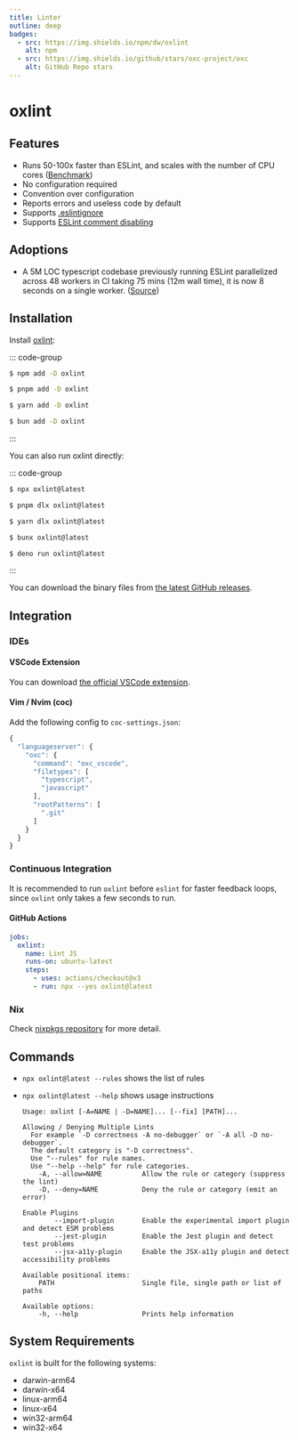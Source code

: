 ```yaml
---
title: Linter
outline: deep
badges:
  - src: https://img.shields.io/npm/dw/oxlint
    alt: npm
  - src: https://img.shields.io/github/stars/oxc-project/oxc
    alt: GitHub Repo stars
---
```


<AppBadgeList />

# oxlint

## Features

- Runs 50-100x faster than ESLint, and scales with the number of CPU cores ([Benchmark](https://github.com/oxc-project/bench-javascript-linter))
- No configuration required
- Convention over configuration
- Reports errors and useless code by default
- Supports [.eslintignore](https://eslint.org/docs/latest/use/configure/ignore#the-eslintignore-file)
- Supports [ESLint comment disabling](https://eslint.org/docs/latest/use/configure/rules#disabling-rules)

## Adoptions

- A 5M LOC typescript codebase previously running ESLint parallelized across 48 workers in CI taking 75 mins (12m wall time), it is now 8 seconds on a single worker. ([Source](https://twitter.com/boshen_c/status/1714827365136929029))

## Installation

Install [oxlint](https://www.npmjs.com/package/oxlint):

::: code-group

```sh [npm]
$ npm add -D oxlint
```

```sh [pnpm]
$ pnpm add -D oxlint
```

```sh [yarn]
$ yarn add -D oxlint
```

```sh [bun]
$ bun add -D oxlint
```

:::

You can also run oxlint directly:

::: code-group

```sh [npm]
$ npx oxlint@latest
```

```sh [pnpm]
$ pnpm dlx oxlint@latest
```

```sh [yarn]
$ yarn dlx oxlint@latest
```

```sh [bun]
$ bunx oxlint@latest
```

```sh [deno]
$ deno run oxlint@latest
```

:::

You can download the binary files from [the latest GitHub releases](https://github.com/oxc-project/oxc/releases/latest).

## Integration

### IDEs

#### VSCode Extension

You can download [the official VSCode extension](https://marketplace.visualstudio.com/items?itemName=oxc.oxc-vscode).

#### Vim / Nvim (coc)

Add the following config to `coc-settings.json`:

```javascript
{
  "languageserver": {
    "oxc": {
      "command": "oxc_vscode",
      "filetypes": [
        "typescript",
        "javascript"
      ],
      "rootPatterns": [
        ".git"
      ]
    }
  }
}
```

### Continuous Integration

It is recommended to run `oxlint` before `eslint` for faster feedback loops,
since `oxlint` only takes a few seconds to run.

#### GitHub Actions

```yaml
jobs:
  oxlint:
    name: Lint JS
    runs-on: ubuntu-latest
    steps:
      - uses: actions/checkout@v3
      - run: npx --yes oxlint@latest
```

### Nix

Check [nixpkgs repository](https://github.com/NixOS/nixpkgs/blob/master/pkgs/development/tools/oxlint/default.nix) for more detail.

## Commands

- `npx oxlint@latest --rules` shows the list of rules
- `npx oxlint@latest --help` shows usage instructions

  ```
  Usage: oxlint [-A=NAME | -D=NAME]... [--fix] [PATH]...

  Allowing / Denying Multiple Lints
    For example `-D correctness -A no-debugger` or `-A all -D no-debugger`.
    The default category is "-D correctness".
    Use "--rules" for rule names.
    Use "--help --help" for rule categories.
      -A, --allow=NAME          Allow the rule or category (suppress the lint)
      -D, --deny=NAME           Deny the rule or category (emit an error)

  Enable Plugins
          --import-plugin       Enable the experimental import plugin and detect ESM problems
          --jest-plugin         Enable the Jest plugin and detect test problems
          --jsx-a11y-plugin     Enable the JSX-a11y plugin and detect accessibility problems

  Available positional items:
      PATH                      Single file, single path or list of paths

  Available options:
      -h, --help                Prints help information
  ```

## System Requirements

`oxlint` is built for the following systems:

- darwin-arm64
- darwin-x64
- linux-arm64
- linux-x64
- win32-arm64
- win32-x64
